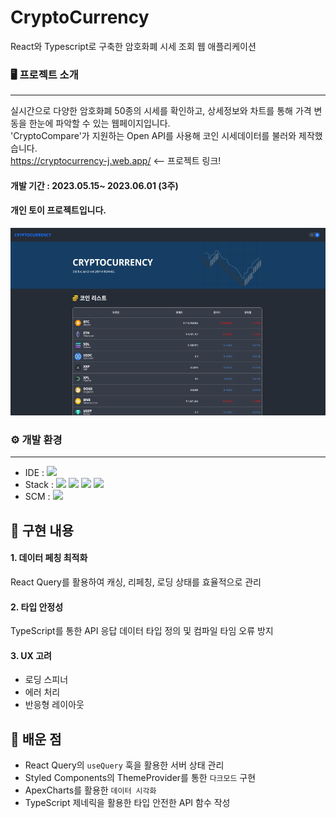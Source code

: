 # CryptoCurrency

React와 Typescript로 구축한 암호화폐 시세 조회 웹 애플리케이션

### 🖥️ 프로젝트 소개

---

실시간으로 다양한 암호화폐 50종의 시세를 확인하고,
상세정보와 차트를 통해 가격 변동을 한눈에 파악할 수 있는 웹페이지입니다.
<br/>
'CryptoCompare'가 지원하는 Open API를 사용해 코인 시세데이터를 불러와 제작했습니다.
<br/>
https://cryptocurrency-j.web.app/ <-- 프로젝트 링크!

#### 개발 기간 : 2023.05.15~ 2023.06.01 (3주)

#### 개인 토이 프로젝트입니다.

<img src="./Preview.png" width="550" height="300">

### ⚙️ 개발 환경

---

- IDE : <img src="https://img.shields.io/badge/VisualStudioCode-007ACC?style=flat-square&logo=visualstudiocode&logoColor=white"/>
- Stack : <img src="https://img.shields.io/badge/React-61DAFB?style=flat-square&logo=react&logoColor=white"/> <img src="https://img.shields.io/badge/Typescript-3178C6?style=flat-square&logo=typescript&logoColor=white"/>
  <img src="https://img.shields.io/badge/Reactquery-FF4154?style=flat-square&logo=reactquery&logoColor=white"/>
  <img src="https://img.shields.io/badge/StyledComponents-DB7093?style=flat-square&logo=styledcomponents&logoColor=white"/>
- SCM : <img src="https://img.shields.io/badge/Github-181717?style=flat-square&logo=github&logoColor=white"/>

## 🎯 구현 내용

#### 1. 데이터 페칭 최적화

React Query를 활용하여 캐싱, 리페칭, 로딩 상태를 효율적으로 관리

#### 2. 타입 안정성

TypeScript를 통한 API 응답 데이터 타입 정의 및 컴파일 타임 오류 방지

#### 3. UX 고려

- 로딩 스피너
- 에러 처리
- 반응형 레이아웃

## 📖 배운 점

- React Query의 `useQuery` 훅을 활용한 서버 상태 관리
- Styled Components의 ThemeProvider를 통한 `다크모드` 구현
- ApexCharts를 활용한 `데이터 시각화`
- TypeScript 제네릭을 활용한 타입 안전한 API 함수 작성
